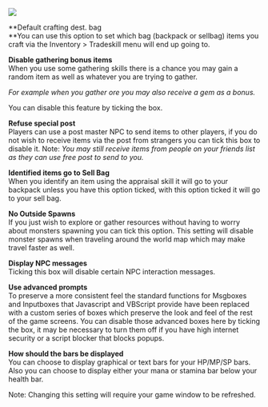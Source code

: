 ---
---
[![](https://lohcdn.com/images/t_optionsadvanced.jpg)](https://lohcdn.com/images/optionsadvanced.jpg)

**Default crafting dest. bag  
**You can use this option to set which bag (backpack or sellbag) items you craft via the Inventory > Tradeskill menu will end up going to.

**Disable gathering bonus items**  
When you use some gathering skills there is a chance you may gain a random item as well as whatever you are trying to gather.

_For example when you gather ore you may also receive a gem as a bonus._

You can disable this feature by ticking the box.

**Refuse special post**  
Players can use a post master NPC to send items to other players, if you do not wish to receive items via the post from strangers you can tick this box to disable it. Note: _You may still receive items from people on your friends list as they can use free post to send to you._

**Identified items go to Sell Bag**  
When you identify an item using the appraisal skill it will go to your backpack unless you have this option ticked, with this option ticked it will go to your sell bag.

**No Outside Spawns**  
If you just wish to explore or gather resources without having to worry about monsters spawning you can tick this option. This setting will disable monster spawns when traveling around the world map which may make travel faster as well.

**Display NPC messages**  
Ticking this box will disable certain NPC interaction messages.

**Use advanced prompts**  
To preserve a more consistent feel the standard functions for Msgboxes and Inputboxes that Javascript and VBScript provide have been replaced with a custom series of boxes which preserve the look and feel of the rest of the game screens. You can disable those advanced boxes here by ticking the box, it may be necessary to turn them off if you have high internet security or a script blocker that blocks popups.

**How should the bars be displayed**  
You can choose to display graphical or text bars for your HP/MP/SP bars. Also you can choose to display either your mana or stamina bar below your health bar.  
  
Note: Changing this setting will require your game window to be refreshed.